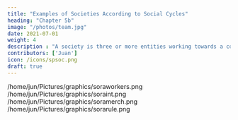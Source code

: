 ```yaml
---
title: "Examples of Societies According to Social Cycles"
heading: "Chapter 5b"
image: "/photos/team.jpg"
date: 2021-07-01
weight: 4
description : "A society is three or more entities working towards a common interest or goal"
contributors: ['Juan']
icon: /icons/spsoc.png
draft: true
---
```




/home/jun/Pictures/graphics/soraworkers.png
/home/jun/Pictures/graphics/soraint.png
/home/jun/Pictures/graphics/soramerch.png
/home/jun/Pictures/graphics/sorarule.png